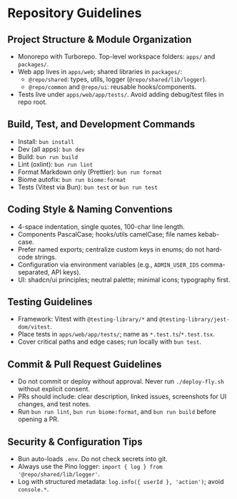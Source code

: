 # Repository Guidelines

## Project Structure & Module Organization

- Monorepo with Turborepo. Top-level workspace folders: `apps/` and `packages/`.
- Web app lives in `apps/web`; shared libraries in `packages/`:
    - `@repo/shared`: types, utils, logger (`@repo/shared/lib/logger`).
    - `@repo/common` and `@repo/ui`: reusable hooks/components.
- Tests live under `apps/web/app/tests/`. Avoid adding debug/test files in repo root.

## Build, Test, and Development Commands

- Install: `bun install`
- Dev (all apps): `bun dev`
- Build: `bun run build`
- Lint (oxlint): `bun run lint`
- Format Markdown only (Prettier): `bun run format`
- Biome autofix: `bun run biome:format`
- Tests (Vitest via Bun): `bun test` or `bun run test`

## Coding Style & Naming Conventions

- 4-space indentation, single quotes, 100-char line length.
- Components PascalCase; hooks/utils camelCase; file names kebab-case.
- Prefer named exports; centralize custom keys in enums; do not hard-code strings.
- Configuration via environment variables (e.g., `ADMIN_USER_IDS` comma-separated, API keys).
- UI: shadcn/ui principles; neutral palette; minimal icons; typography first.

## Testing Guidelines

- Framework: Vitest with `@testing-library/*` and `@testing-library/jest-dom/vitest`.
- Place tests in `apps/web/app/tests/`; name as `*.test.ts`/`*.test.tsx`.
- Cover critical paths and edge cases; run locally with `bun test`.

## Commit & Pull Request Guidelines

- Do not commit or deploy without approval. Never run `./deploy-fly.sh` without explicit consent.
- PRs should include: clear description, linked issues, screenshots for UI changes, and test notes.
- Run `bun run lint`, `bun run biome:format`, and `bun run build` before opening a PR.

## Security & Configuration Tips

- Bun auto-loads `.env`. Do not check secrets into git.
- Always use the Pino logger: `import { log } from '@repo/shared/lib/logger'`.
- Log with structured metadata: `log.info({ userId }, 'action')`; avoid `console.*`.
